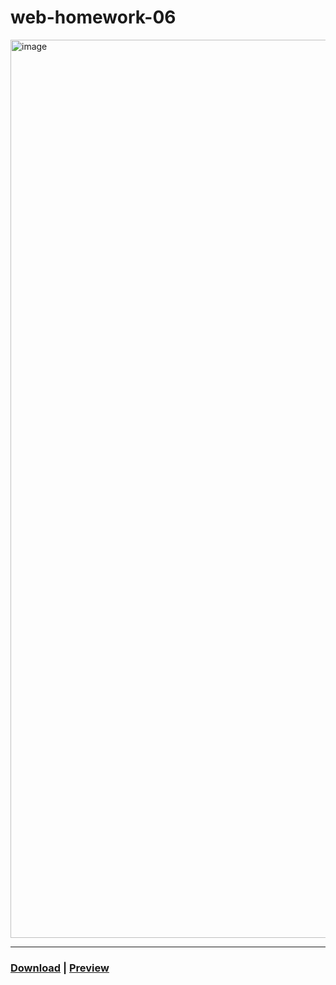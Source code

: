 # web-homework-06
 
<img width="1437" alt="image" src="https://user-images.githubusercontent.com/111915039/223149987-b5c67587-1123-4f08-a957-0d32df7f4076.png">
<hr>

### [Download](https://github.com/blackscriptt/web-homework-06/archive/refs/heads/main.zip) | [Preview](https://blackscriptt.github.io/web-homework/homeworks/homework-06/index.html)
